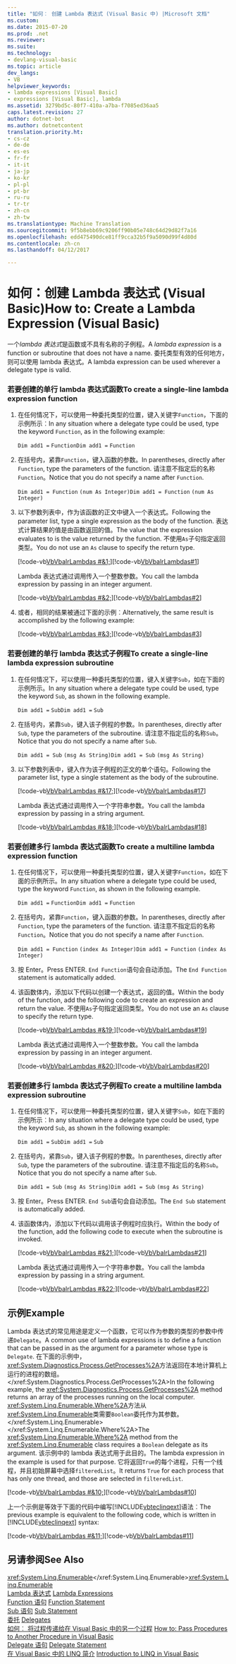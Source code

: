 ```yaml
---
title: "如何︰ 创建 Lambda 表达式 (Visual Basic 中) |Microsoft 文档"
ms.custom: 
ms.date: 2015-07-20
ms.prod: .net
ms.reviewer: 
ms.suite: 
ms.technology:
- devlang-visual-basic
ms.topic: article
dev_langs:
- VB
helpviewer_keywords:
- lambda expressions [Visual Basic]
- expressions [Visual Basic], lambda
ms.assetid: 3279bd5c-80f7-410a-a7ba-f7085ed36aa5
caps.latest.revision: 27
author: dotnet-bot
ms.author: dotnetcontent
translation.priority.ht:
- cs-cz
- de-de
- es-es
- fr-fr
- it-it
- ja-jp
- ko-kr
- pl-pl
- pt-br
- ru-ru
- tr-tr
- zh-cn
- zh-tw
ms.translationtype: Machine Translation
ms.sourcegitcommit: 9f5b8ebb69c9206ff90b05e748c64d29d82f7a16
ms.openlocfilehash: edd475490dce81ff9cca32b5f9a5090d99f4d80d
ms.contentlocale: zh-cn
ms.lasthandoff: 04/12/2017

---
```

# <a name="how-to-create-a-lambda-expression-visual-basic"></a><span data-ttu-id="88609-102">如何：创建 Lambda 表达式 (Visual Basic)</span><span class="sxs-lookup"><span data-stu-id="88609-102">How to: Create a Lambda Expression (Visual Basic)</span></span>
<span data-ttu-id="88609-103">一个*lambda 表达式*是函数或不具有名称的子例程。</span><span class="sxs-lookup"><span data-stu-id="88609-103">A *lambda expression* is a function or subroutine that does not have a name.</span></span> <span data-ttu-id="88609-104">委托类型有效的任何地方，则可以使用 lambda 表达式。</span><span class="sxs-lookup"><span data-stu-id="88609-104">A lambda expression can be used wherever a delegate type is valid.</span></span>  
  
### <a name="to-create-a-single-line-lambda-expression-function"></a><span data-ttu-id="88609-105">若要创建的单行 lambda 表达式函数</span><span class="sxs-lookup"><span data-stu-id="88609-105">To create a single-line lambda expression function</span></span>  
  
1.  <span data-ttu-id="88609-106">在任何情况下，可以使用一种委托类型的位置，键入关键字`Function`，下面的示例所示︰</span><span class="sxs-lookup"><span data-stu-id="88609-106">In any situation where a delegate type could be used, type the keyword `Function`, as in the following example:</span></span>  
  
     <span data-ttu-id="88609-107">`Dim add1 =`   `Function`</span><span class="sxs-lookup"><span data-stu-id="88609-107">`Dim add1 =`   `Function`</span></span>  
  
2.  <span data-ttu-id="88609-108">在括号内，紧靠`Function`，键入函数的参数。</span><span class="sxs-lookup"><span data-stu-id="88609-108">In parentheses, directly after `Function`, type the parameters of the function.</span></span> <span data-ttu-id="88609-109">请注意不指定后的名称`Function`。</span><span class="sxs-lookup"><span data-stu-id="88609-109">Notice that you do not specify a name after `Function`.</span></span>  
  
     <span data-ttu-id="88609-110">`Dim add1 = Function`   `(num As Integer)`</span><span class="sxs-lookup"><span data-stu-id="88609-110">`Dim add1 = Function`   `(num As Integer)`</span></span>  
  
3.  <span data-ttu-id="88609-111">以下参数列表中，作为该函数的正文中键入一个表达式。</span><span class="sxs-lookup"><span data-stu-id="88609-111">Following the parameter list, type a single expression as the body of the function.</span></span> <span data-ttu-id="88609-112">表达式计算结果的值是由函数返回的值。</span><span class="sxs-lookup"><span data-stu-id="88609-112">The value that the expression evaluates to is the value returned by the function.</span></span> <span data-ttu-id="88609-113">不使用`As`子句指定返回类型。</span><span class="sxs-lookup"><span data-stu-id="88609-113">You do not use an `As` clause to specify the return type.</span></span>  
  
     <span data-ttu-id="88609-114">[!code-vb[VbVbalrLambdas #&1;](../../../../visual-basic/language-reference/operators/codesnippet/VisualBasic/how-to-create-a-lambda-expression_1.vb)]</span><span class="sxs-lookup"><span data-stu-id="88609-114">[!code-vb[VbVbalrLambdas#1](../../../../visual-basic/language-reference/operators/codesnippet/VisualBasic/how-to-create-a-lambda-expression_1.vb)]</span></span>  
  
     <span data-ttu-id="88609-115">Lambda 表达式通过调用传入一个整数参数。</span><span class="sxs-lookup"><span data-stu-id="88609-115">You call the lambda expression by passing in an integer argument.</span></span>  
  
     <span data-ttu-id="88609-116">[!code-vb[VbVbalrLambdas #&2;](../../../../visual-basic/language-reference/operators/codesnippet/VisualBasic/how-to-create-a-lambda-expression_2.vb)]</span><span class="sxs-lookup"><span data-stu-id="88609-116">[!code-vb[VbVbalrLambdas#2](../../../../visual-basic/language-reference/operators/codesnippet/VisualBasic/how-to-create-a-lambda-expression_2.vb)]</span></span>  
  
4.  <span data-ttu-id="88609-117">或者，相同的结果被通过下面的示例︰</span><span class="sxs-lookup"><span data-stu-id="88609-117">Alternatively, the same result is accomplished by the following example:</span></span>  
  
     <span data-ttu-id="88609-118">[!code-vb[VbVbalrLambdas #&3;](../../../../visual-basic/language-reference/operators/codesnippet/VisualBasic/how-to-create-a-lambda-expression_3.vb)]</span><span class="sxs-lookup"><span data-stu-id="88609-118">[!code-vb[VbVbalrLambdas#3](../../../../visual-basic/language-reference/operators/codesnippet/VisualBasic/how-to-create-a-lambda-expression_3.vb)]</span></span>  
  
### <a name="to-create-a-single-line-lambda-expression-subroutine"></a><span data-ttu-id="88609-119">若要创建的单行 lambda 表达式子例程</span><span class="sxs-lookup"><span data-stu-id="88609-119">To create a single-line lambda expression subroutine</span></span>  
  
1.  <span data-ttu-id="88609-120">在任何情况下，可以使用一种委托类型的位置，键入关键字`Sub`，如在下面的示例所示。</span><span class="sxs-lookup"><span data-stu-id="88609-120">In any situation where a delegate type could be used, type the keyword `Sub`, as shown in the following example.</span></span>  
  
     <span data-ttu-id="88609-121">`Dim add1 =`   `Sub`</span><span class="sxs-lookup"><span data-stu-id="88609-121">`Dim add1 =`   `Sub`</span></span>  
  
2.  <span data-ttu-id="88609-122">在括号内，紧靠`Sub`，键入该子例程的参数。</span><span class="sxs-lookup"><span data-stu-id="88609-122">In parentheses, directly after `Sub`, type the parameters of the subroutine.</span></span> <span data-ttu-id="88609-123">请注意不指定后的名称`Sub`。</span><span class="sxs-lookup"><span data-stu-id="88609-123">Notice that you do not specify a name after `Sub`.</span></span>  
  
     <span data-ttu-id="88609-124">`Dim add1 = Sub`   `(msg As String)`</span><span class="sxs-lookup"><span data-stu-id="88609-124">`Dim add1 = Sub`   `(msg As String)`</span></span>  
  
3.  <span data-ttu-id="88609-125">以下参数列表中，键入作为该子例程的正文的单个语句。</span><span class="sxs-lookup"><span data-stu-id="88609-125">Following the parameter list, type a single statement as the body of the subroutine.</span></span>  
  
     <span data-ttu-id="88609-126">[!code-vb[VbVbalrLambdas #&17;](../../../../visual-basic/language-reference/operators/codesnippet/VisualBasic/how-to-create-a-lambda-expression_4.vb)]</span><span class="sxs-lookup"><span data-stu-id="88609-126">[!code-vb[VbVbalrLambdas#17](../../../../visual-basic/language-reference/operators/codesnippet/VisualBasic/how-to-create-a-lambda-expression_4.vb)]</span></span>  
  
     <span data-ttu-id="88609-127">Lambda 表达式通过调用传入一个字符串参数。</span><span class="sxs-lookup"><span data-stu-id="88609-127">You call the lambda expression by passing in a string argument.</span></span>  
  
     <span data-ttu-id="88609-128">[!code-vb[VbVbalrLambdas #&18;](../../../../visual-basic/language-reference/operators/codesnippet/VisualBasic/how-to-create-a-lambda-expression_5.vb)]</span><span class="sxs-lookup"><span data-stu-id="88609-128">[!code-vb[VbVbalrLambdas#18](../../../../visual-basic/language-reference/operators/codesnippet/VisualBasic/how-to-create-a-lambda-expression_5.vb)]</span></span>  
  
### <a name="to-create-a-multiline-lambda-expression-function"></a><span data-ttu-id="88609-129">若要创建多行 lambda 表达式函数</span><span class="sxs-lookup"><span data-stu-id="88609-129">To create a multiline lambda expression function</span></span>  
  
1.  <span data-ttu-id="88609-130">在任何情况下，可以使用一种委托类型的位置，键入关键字`Function`，如在下面的示例所示。</span><span class="sxs-lookup"><span data-stu-id="88609-130">In any situation where a delegate type could be used, type the keyword `Function`, as shown in the following example.</span></span>  
  
     <span data-ttu-id="88609-131">`Dim add1 =`   `Function`</span><span class="sxs-lookup"><span data-stu-id="88609-131">`Dim add1 =`   `Function`</span></span>  
  
2.  <span data-ttu-id="88609-132">在括号内，紧靠`Function`，键入函数的参数。</span><span class="sxs-lookup"><span data-stu-id="88609-132">In parentheses, directly after `Function`, type the parameters of the function.</span></span> <span data-ttu-id="88609-133">请注意不指定后的名称`Function`。</span><span class="sxs-lookup"><span data-stu-id="88609-133">Notice that you do not specify a name after `Function`.</span></span>  
  
     <span data-ttu-id="88609-134">`Dim add1 = Function`   `(index As Integer)`</span><span class="sxs-lookup"><span data-stu-id="88609-134">`Dim add1 = Function`   `(index As Integer)`</span></span>  
  
3.  <span data-ttu-id="88609-135">按 Enter。</span><span class="sxs-lookup"><span data-stu-id="88609-135">Press ENTER.</span></span> <span data-ttu-id="88609-136">`End Function`语句会自动添加。</span><span class="sxs-lookup"><span data-stu-id="88609-136">The `End Function` statement is automatically added.</span></span>  
  
4.  <span data-ttu-id="88609-137">该函数体内，添加以下代码以创建一个表达式，返回的值。</span><span class="sxs-lookup"><span data-stu-id="88609-137">Within the body of the function, add the following code to create an expression and return the value.</span></span> <span data-ttu-id="88609-138">不使用`As`子句指定返回类型。</span><span class="sxs-lookup"><span data-stu-id="88609-138">You do not use an `As` clause to specify the return type.</span></span>  
  
     <span data-ttu-id="88609-139">[!code-vb[VbVbalrLambdas #&19;](../../../../visual-basic/language-reference/operators/codesnippet/VisualBasic/how-to-create-a-lambda-expression_6.vb)]</span><span class="sxs-lookup"><span data-stu-id="88609-139">[!code-vb[VbVbalrLambdas#19](../../../../visual-basic/language-reference/operators/codesnippet/VisualBasic/how-to-create-a-lambda-expression_6.vb)]</span></span>  
  
     <span data-ttu-id="88609-140">Lambda 表达式通过调用传入一个整数参数。</span><span class="sxs-lookup"><span data-stu-id="88609-140">You call the lambda expression by passing in an integer argument.</span></span>  
  
     <span data-ttu-id="88609-141">[!code-vb[VbVbalrLambdas #&20;](../../../../visual-basic/language-reference/operators/codesnippet/VisualBasic/how-to-create-a-lambda-expression_7.vb)]</span><span class="sxs-lookup"><span data-stu-id="88609-141">[!code-vb[VbVbalrLambdas#20](../../../../visual-basic/language-reference/operators/codesnippet/VisualBasic/how-to-create-a-lambda-expression_7.vb)]</span></span>  
  
### <a name="to-create-a-multiline-lambda-expression-subroutine"></a><span data-ttu-id="88609-142">若要创建多行 lambda 表达式子例程</span><span class="sxs-lookup"><span data-stu-id="88609-142">To create a multiline lambda expression subroutine</span></span>  
  
1.  <span data-ttu-id="88609-143">在任何情况下，可以使用一种委托类型的位置，键入关键字`Sub`，如在下面的示例所示︰</span><span class="sxs-lookup"><span data-stu-id="88609-143">In any situation where a delegate type could be used, type the keyword `Sub`, as shown in the following example:</span></span>  
  
     <span data-ttu-id="88609-144">`Dim add1 =`   `Sub`</span><span class="sxs-lookup"><span data-stu-id="88609-144">`Dim add1 =`   `Sub`</span></span>  
  
2.  <span data-ttu-id="88609-145">在括号内，紧靠`Sub`，键入该子例程的参数。</span><span class="sxs-lookup"><span data-stu-id="88609-145">In parentheses, directly after `Sub`, type the parameters of the subroutine.</span></span> <span data-ttu-id="88609-146">请注意不指定后的名称`Sub`。</span><span class="sxs-lookup"><span data-stu-id="88609-146">Notice that you do not specify a name after `Sub`.</span></span>  
  
     <span data-ttu-id="88609-147">`Dim add1 = Sub`  `(msg As String)`</span><span class="sxs-lookup"><span data-stu-id="88609-147">`Dim add1 = Sub`  `(msg As String)`</span></span>  
  
3.  <span data-ttu-id="88609-148">按 Enter。</span><span class="sxs-lookup"><span data-stu-id="88609-148">Press ENTER.</span></span> <span data-ttu-id="88609-149">`End Sub`语句会自动添加。</span><span class="sxs-lookup"><span data-stu-id="88609-149">The `End Sub` statement is automatically added.</span></span>  
  
4.  <span data-ttu-id="88609-150">该函数体内，添加以下代码以调用该子例程时应执行。</span><span class="sxs-lookup"><span data-stu-id="88609-150">Within the body of the function, add the following code to execute when the subroutine is invoked.</span></span>  
  
     <span data-ttu-id="88609-151">[!code-vb[VbVbalrLambdas #&21;](../../../../visual-basic/language-reference/operators/codesnippet/VisualBasic/how-to-create-a-lambda-expression_8.vb)]</span><span class="sxs-lookup"><span data-stu-id="88609-151">[!code-vb[VbVbalrLambdas#21](../../../../visual-basic/language-reference/operators/codesnippet/VisualBasic/how-to-create-a-lambda-expression_8.vb)]</span></span>  
  
     <span data-ttu-id="88609-152">Lambda 表达式通过调用传入一个字符串参数。</span><span class="sxs-lookup"><span data-stu-id="88609-152">You call the lambda expression by passing in a string argument.</span></span>  
  
     <span data-ttu-id="88609-153">[!code-vb[VbVbalrLambdas #&22;](../../../../visual-basic/language-reference/operators/codesnippet/VisualBasic/how-to-create-a-lambda-expression_9.vb)]</span><span class="sxs-lookup"><span data-stu-id="88609-153">[!code-vb[VbVbalrLambdas#22](../../../../visual-basic/language-reference/operators/codesnippet/VisualBasic/how-to-create-a-lambda-expression_9.vb)]</span></span>  
  
## <a name="example"></a><span data-ttu-id="88609-154">示例</span><span class="sxs-lookup"><span data-stu-id="88609-154">Example</span></span>  
 <span data-ttu-id="88609-155">Lambda 表达式的常见用途是定义一个函数，它可以作为参数的类型的参数中传递`Delegate`。</span><span class="sxs-lookup"><span data-stu-id="88609-155">A common use of lambda expressions is to define a function that can be passed in as the argument for a parameter whose type is `Delegate`.</span></span> <span data-ttu-id="88609-156">在下面的示例中，<xref:System.Diagnostics.Process.GetProcesses%2A>方法返回在本地计算机上运行的进程的数组。</xref:System.Diagnostics.Process.GetProcesses%2A></span><span class="sxs-lookup"><span data-stu-id="88609-156">In the following example, the <xref:System.Diagnostics.Process.GetProcesses%2A> method returns an array of the processes running on the local computer.</span></span> <span data-ttu-id="88609-157"><xref:System.Linq.Enumerable.Where%2A>方法从<xref:System.Linq.Enumerable>类需要`Boolean`委托作为其参数。</xref:System.Linq.Enumerable> </xref:System.Linq.Enumerable.Where%2A></span><span class="sxs-lookup"><span data-stu-id="88609-157">The <xref:System.Linq.Enumerable.Where%2A> method from the <xref:System.Linq.Enumerable> class requires a `Boolean` delegate as its argument.</span></span> <span data-ttu-id="88609-158">该示例中的 lambda 表达式用于此目的。</span><span class="sxs-lookup"><span data-stu-id="88609-158">The lambda expression in the example is used for that purpose.</span></span> <span data-ttu-id="88609-159">它将返回`True`的每个进程，只有一个线程，并且初始屏幕中选择`filteredList`。</span><span class="sxs-lookup"><span data-stu-id="88609-159">It returns `True` for each process that has only one thread, and those are selected in `filteredList`.</span></span>  
  
 <span data-ttu-id="88609-160">[!code-vb[VbVbalrLambdas #&10;](../../../../visual-basic/language-reference/operators/codesnippet/VisualBasic/how-to-create-a-lambda-expression_10.vb)]</span><span class="sxs-lookup"><span data-stu-id="88609-160">[!code-vb[VbVbalrLambdas#10](../../../../visual-basic/language-reference/operators/codesnippet/VisualBasic/how-to-create-a-lambda-expression_10.vb)]</span></span>  
  
 <span data-ttu-id="88609-161">上一个示例是等效于下面的代码中编写[!INCLUDE[vbteclinqext](../../../../csharp/getting-started/includes/vbteclinqext_md.md)]语法︰</span><span class="sxs-lookup"><span data-stu-id="88609-161">The previous example is equivalent to the following code, which is written in [!INCLUDE[vbteclinqext](../../../../csharp/getting-started/includes/vbteclinqext_md.md)] syntax:</span></span>  
  
 <span data-ttu-id="88609-162">[!code-vb[VbVbalrLambdas #&11;](../../../../visual-basic/language-reference/operators/codesnippet/VisualBasic/how-to-create-a-lambda-expression_11.vb)]</span><span class="sxs-lookup"><span data-stu-id="88609-162">[!code-vb[VbVbalrLambdas#11](../../../../visual-basic/language-reference/operators/codesnippet/VisualBasic/how-to-create-a-lambda-expression_11.vb)]</span></span>  
  
## <a name="see-also"></a><span data-ttu-id="88609-163">另请参阅</span><span class="sxs-lookup"><span data-stu-id="88609-163">See Also</span></span>  
 <span data-ttu-id="88609-164"><xref:System.Linq.Enumerable></xref:System.Linq.Enumerable></span><span class="sxs-lookup"><span data-stu-id="88609-164"><xref:System.Linq.Enumerable></span></span>   
<span data-ttu-id="88609-165"> [Lambda 表达式](./lambda-expressions.md) </span><span class="sxs-lookup"><span data-stu-id="88609-165"> [Lambda Expressions](./lambda-expressions.md) </span></span>  
<span data-ttu-id="88609-166"> [Function 语句](../../../../visual-basic/language-reference/statements/function-statement.md) </span><span class="sxs-lookup"><span data-stu-id="88609-166"> [Function Statement](../../../../visual-basic/language-reference/statements/function-statement.md) </span></span>  
<span data-ttu-id="88609-167"> [Sub 语句](../../../../visual-basic/language-reference/statements/sub-statement.md) </span><span class="sxs-lookup"><span data-stu-id="88609-167"> [Sub Statement](../../../../visual-basic/language-reference/statements/sub-statement.md) </span></span>  
<span data-ttu-id="88609-168"> [委托](../../../../visual-basic/programming-guide/language-features/delegates/index.md) </span><span class="sxs-lookup"><span data-stu-id="88609-168"> [Delegates](../../../../visual-basic/programming-guide/language-features/delegates/index.md) </span></span>  
<span data-ttu-id="88609-169"> [如何︰ 将过程传递给在 Visual Basic 中的另一个过程](../../../../visual-basic/programming-guide/language-features/delegates/how-to-pass-procedures-to-another-procedure.md) </span><span class="sxs-lookup"><span data-stu-id="88609-169"> [How to: Pass Procedures to Another Procedure in Visual Basic](../../../../visual-basic/programming-guide/language-features/delegates/how-to-pass-procedures-to-another-procedure.md) </span></span>  
<span data-ttu-id="88609-170"> [Delegate 语句](../../../../visual-basic/language-reference/statements/delegate-statement.md) </span><span class="sxs-lookup"><span data-stu-id="88609-170"> [Delegate Statement](../../../../visual-basic/language-reference/statements/delegate-statement.md) </span></span>  
<span data-ttu-id="88609-171"> [在 Visual Basic 中的 LINQ 简介](../../../../visual-basic/programming-guide/language-features/linq/introduction-to-linq.md)</span><span class="sxs-lookup"><span data-stu-id="88609-171"> [Introduction to LINQ in Visual Basic](../../../../visual-basic/programming-guide/language-features/linq/introduction-to-linq.md)</span></span>
